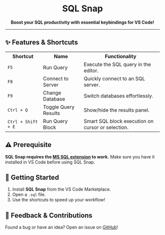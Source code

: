 <h1 align="center">SQL Snap</h1>
<p align="center">
    <b>Boost your SQL productivity with essential keybindings for VS Code!</b>
</p>
<hr>

<h2>✨ Features & Shortcuts</h2>
<table>
    <tr>
        <th>Shortcut</th>
        <th>Name</th>
        <th>Functionality</th>
    </tr>
    <tr>
        <td><code>F5</code></td>
        <td>Run Query</td>
        <td>Execute the SQL query in the editor.</td>
    </tr>
    <tr>
        <td><code>F8</code></td>
        <td>Connect to Server</td>
        <td>Quickly connect to an SQL server.</td>
    </tr>
    <tr>
        <td><code>F9</code></td>
        <td>Change Database</td>
        <td>Switch databases effortlessly.</td>
    </tr>
    <tr>
        <td><code>Ctrl + Q</code></td>
        <td>Toggle Query Results</td>
        <td>Show/hide the results panel.</td>
    </tr>
    <tr>
        <td><code>Ctrl + Shift + E</code></td>
        <td>Run Query Block</td>
        <td>Smart SQL block execution on cursor or selection.</td>
    </tr>
</table>

<h2>⚠️ Prerequisite</h2>
<p><b>SQL Snap requires the <a href="https://marketplace.visualstudio.com/items?itemName=ms-mssql.mssql" target="_blank">MS SQL extension</a> to work.</b>  
Make sure you have it installed in VS Code before using SQL Snap.</p>

<h2>🚀 Getting Started</h2>
<ol>
    <li>Install <b>SQL Snap</b> from the VS Code Marketplace.</li>
    <li>Open a <code>.sql</code> file.</li>
    <li>Use the shortcuts to speed up your workflow!</li>
</ol>

<h2>📢 Feedback & Contributions</h2>
<p>Found a bug or have an idea? Open an issue on <a href="https://github.com/narcolic/vs-code-sql-snap.git" target="_blank">GitHub</a>!</p>
